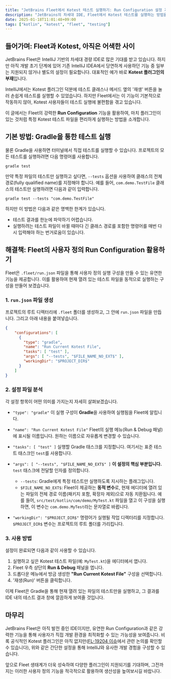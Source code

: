 ```yaml
---
title: "JetBrains Fleet에서 Kotest 테스트 실행하기: Run Configuration 설정 가이드"
description: "JetBrains의 차세대 IDE, Fleet에서 Kotest 테스트를 실행하는 방법을 알아봅니다. 아직 Kotest 플러그인이 지원되지 않는 환경에서, Gradle과 Fleet의 Run Configuration을 활용하여 특정 테스트 파일을 편리하게 실행하고 결과를 확인하는 방법을 단계별로 안내합니다."
date: 2025-01-18T11:01:48+09:00
tags: ["kotlin", "kotest", "fleet", "testing"]
---
```


## 들어가며: Fleet과 Kotest, 아직은 어색한 사이

JetBrains Fleet은 IntelliJ 기반의 차세대 경량 IDE로 많은 기대를 받고 있습니다. 하지만 아직 개발 초기 단계에 있어 기존 IntelliJ IDEA에서 당연하게 사용하던 기능 중 일부는 지원되지 않거나 별도의 설정이 필요합니다. 대표적인 예가 바로 **Kotest 플러그인의 부재**입니다.

IntelliJ에서는 Kotest 플러그인 덕분에 테스트 클래스나 메서드 옆의 '재생' 버튼을 눌러 손쉽게 테스트를 실행할 수 있었습니다. 하지만 Fleet에서는 이 기능이 기본적으로 작동하지 않아, Kotest 사용자들이 테스트 실행에 불편함을 겪고 있습니다. 

이 글에서는 Fleet의 강력한 **Run Configuration** 기능을 활용하여, 마치 플러그인이 있는 것처럼 특정 Kotest 테스트 파일을 편리하게 실행하는 방법을 소개합니다.

## 기본 방법: Gradle을 통한 테스트 실행

물론 Gradle을 사용하면 터미널에서 직접 테스트를 실행할 수 있습니다. 프로젝트의 모든 테스트를 실행하려면 다음 명령어를 사용합니다.

```shell
gradle test
```

만약 특정 파일의 테스트만 실행하고 싶다면, `--tests` 옵션을 사용하여 클래스의 전체 경로(fully qualified name)를 지정해야 합니다. 예를 들어, `com.demo.TestFile` 클래스의 테스트만 실행하려면 다음과 같이 입력합니다.

```shell
gradle test --tests "com.demo.TestFile"
```

하지만 이 방법은 다음과 같은 명백한 한계가 있습니다.

-   테스트 결과를 한눈에 파악하기 어렵습니다.
-   실행하려는 테스트 파일이 바뀔 때마다 긴 클래스 경로를 포함한 명령어를 매번 다시 입력해야 하는 번거로움이 있습니다.

## 해결책: Fleet의 사용자 정의 Run Configuration 활용하기

Fleet은 `.fleet/run.json` 파일을 통해 사용자 정의 실행 구성을 만들 수 있는 유연한 기능을 제공합니다. 이를 활용하여 현재 열려 있는 테스트 파일을 동적으로 실행하는 구성을 만들어 보겠습니다.

### 1. `run.json` 파일 생성

프로젝트의 루트 디렉터리에 `.fleet` 폴더를 생성하고, 그 안에 `run.json` 파일을 만듭니다. 그리고 아래 내용을 붙여넣습니다.

```json
{
    "configurations": [
      {
        "type": "gradle",
        "name": "Run Current Kotest File",
        "tasks": [ "test" ],
        "args": [ "--tests", "$FILE_NAME_NO_EXT$" ],
        "workingDir": "$PROJECT_DIR$"
      }
    ]
}
```

### 2. 설정 파일 분석

각 설정 항목이 어떤 의미를 가지는지 자세히 살펴보겠습니다.

-   `"type": "gradle"`
    이 실행 구성이 **Gradle**을 사용하여 실행됨을 Fleet에 알립니다.

-   `"name": "Run Current Kotest File"`
    Fleet의 실행 메뉴(Run & Debug 패널)에 표시될 이름입니다. 원하는 이름으로 자유롭게 변경할 수 있습니다.

-   `"tasks": [ "test" ]`
    실행할 Gradle 태스크를 지정합니다. 여기서는 표준 테스트 태스크인 `test`를 사용합니다.

-   `"args": [ "--tests", "$FILE_NAME_NO_EXT$" ]`
    **이 설정의 핵심 부분입니다.** `test` 태스크에 전달할 인자를 정의합니다.
    -   `--tests`: Gradle에게 특정 테스트만 실행하도록 지시하는 플래그입니다.
    -   `$FILE_NAME_NO_EXT$`: Fleet이 제공하는 **동적 변수**로, 현재 에디터에 열려 있는 파일의 전체 경로 이름(패키지 포함, 확장자 제외)으로 자동 치환됩니다. 예를 들어, `src/test/kotlin/com/demo/MyTest.kt` 파일을 열고 이 구성을 실행하면, 이 변수는 `com.demo.MyTest`라는 문자열로 바뀝니다.

-   `"workingDir": "$PROJECT_DIR$"`
    명령어가 실행될 작업 디렉터리를 지정합니다. `$PROJECT_DIR$` 변수는 프로젝트의 루트 폴더를 가리킵니다.

### 3. 사용 방법

설정이 완료되면 다음과 같이 사용할 수 있습니다.

1.  실행하고 싶은 Kotest 테스트 파일(예: `MyTest.kt`)을 에디터에서 엽니다.
2.  Fleet 우측 상단의 **Run & Debug** 패널을 엽니다.
3.  드롭다운 메뉴에서 방금 생성한 **"Run Current Kotest File"** 구성을 선택합니다.
4.  '재생(Run)' 버튼을 클릭합니다.

이제 Fleet은 Gradle을 통해 현재 열려 있는 파일의 테스트만을 실행하고, 그 결과를 IDE 내의 테스트 결과 창에 깔끔하게 보여줄 것입니다.

## 마무리

JetBrains Fleet은 아직 발전 중인 IDE이지만, 유연한 Run Configuration과 같은 강력한 기능을 통해 사용자가 직접 개발 환경을 최적화할 수 있는 가능성을 보여줍니다. 비록 공식적인 Kotest 플러그인은 아직 없지만([FL-19204 이슈](https://youtrack.jetbrains.com/issue/FL-19204/kotest-support)에서 관련 논의를 확인할 수 있습니다), 위와 같은 간단한 설정을 통해 IntelliJ와 유사한 개발 경험을 구성할 수 있습니다.

앞으로 Fleet 생태계가 더욱 성숙하여 다양한 플러그인이 지원되기를 기대하며, 그전까지는 이러한 사용자 정의 기능을 적극적으로 활용하여 생산성을 높여보시길 바랍니다.
